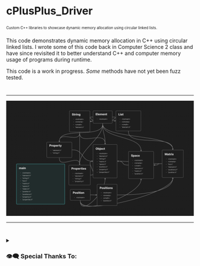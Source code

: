 # cPlusPlus_Driver
<sub><sup>Custom C++ libraries to showcase dynamic memory allocation using circular linked lists.</sup></sub><br>

This code demonstrates dynamic memory allocation in C++ using circular linked lists.
I wrote some of this code back in Computer Science 2 class and have since revisited it to better understand C++ and computer memory usage of programs during runtime.

This code is a work in progress. *Some* methods have not yet been fuzz tested.

#
#
---

<img width="1080px" alt="Dependencies" src="https://github.com/CyberCondor/_media/blob/main/Driver_Dependencies.png" /> <br>

---
#
#

<details>
	<summary><h3>👁‍🗨 Special Thanks To:</h3></summary>
    <sub><sup>Thank you for teaching C++ with a focus on memory management!</sup></sub><br>
	- <sub><sup>Doug Jones - Computer Science 2</sup></sub><br>
	- <sub><sup>The Cherno - youtube[.]com/@TheCherno</sup></sub><br>
	- <sub><sup>Low Level Learning - youtube[.]com/@LowLevelLearning</sup></sub><br>
</details>
